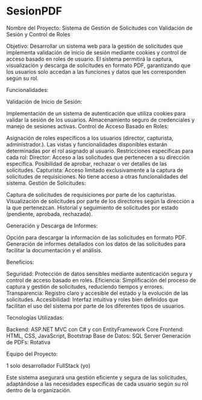 # SesionPDF
Nombre del Proyecto: Sistema de Gestión de Solicitudes con Validación de Sesión y Control de Roles

Objetivo:
Desarrollar un sistema web para la gestión de solicitudes que implementa validación de inicio de sesión mediante cookies y control de acceso basado en roles de usuario.
El sistema permitirá la captura, visualización y descarga de solicitudes en formato PDF, garantizando que los usuarios solo accedan a las funciones y datos que les corresponden según su rol.

Funcionalidades:

Validación de Inicio de Sesión:

Implementación de un sistema de autenticación que utiliza cookies para validar la sesión de los usuarios.
Almacenamiento seguro de credenciales y manejo de sesiones activas.
Control de Acceso Basado en Roles:

Asignación de roles específicos a los usuarios (director, capturista, administrador.).
Las vistas y funcionalidades disponibles estarán determinadas por el rol asignado al usuario.
Restricciones específicas para cada rol:
Director: Acceso a las solicitudes que pertenecen a su dirección específica. Posibilidad de aprobar, rechazar o ver detalles de las solicitudes.
Capturista: Acceso limitado exclusivamente a la captura de solicitudes de requisiciones. No tiene acceso a otras funcionalidades del sistema.
Gestión de Solicitudes:

Captura de solicitudes de requisiciones por parte de los capturistas.
Visualización de solicitudes por parte de los directores según la dirección a la que pertenezcan.
Historial y seguimiento de solicitudes por estado (pendiente, aprobada, rechazada).

Generación y Descarga de Informes:

Opción para descargar la información de las solicitudes en formato PDF.
Generación de informes detallados con los datos de las solicitudes para facilitar la documentación y el análisis.

Beneficios:

Seguridad: Protección de datos sensibles mediante autenticación segura y control de acceso basado en roles.
Eficiencia: Simplificación del proceso de captura y gestión de solicitudes, reduciendo tiempos y errores.
Transparencia: Registro claro y accesible del estado y la evolución de las solicitudes.
Accesibilidad: Interfaz intuitiva y roles bien definidos que facilitan el uso del sistema por parte de los diferentes tipos de usuarios.

Tecnologías Utilizadas:

Backend: ASP.NET MVC con C# y con EntityFramework Core
Frontend: HTML, CSS, JavaScript, Bootstrap
Base de Datos: SQL Server
Generación de PDFs: Rotativa

Equipo del Proyecto:

1 solo desarrollador FullStack (yo)

Este sistema asegurará una gestión eficiente y segura de las solicitudes, adaptándose a las necesidades específicas de cada usuario según su rol dentro de la organización.
